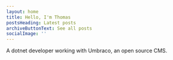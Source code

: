 ```yaml
---
layout: home
title: Hello, I'm Thomas
postsHeading: Latest posts
archiveButtonText: See all posts
socialImage: ''
---
```

A dotnet developer working with Umbraco, an open source CMS.
